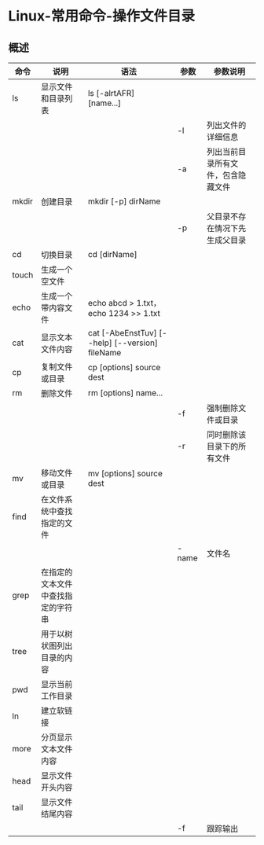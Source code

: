 # Linux-常用命令-操作文件目录
## 概述
| **命令** | **说明**            | **语法**                                                     | **参数** | **参数说明**          |
|--------|-------------------|------------------------------------------------------------|--------|-------------------|
| ls     | 显示文件和目录列表         | ls [-alrtAFR] [name...]                            |        |                   |
|        |                   |                                                            | -l    | 列出文件的详细信息         |
|        |                   |                                                            | -a    | 列出当前目录所有文件，包含隐藏文件 |
| mkdir  | 创建目录              | mkdir [-p] dirName                                      |        |                   |
|        |                   |                                                            | -p    | 父目录不存在情况下先生成父目录   |
| cd     | 切换目录              | cd [dirName]                                             |        |                   |
| touch  | 生成一个空文件           |                                                            |        |                   |
| echo   | 生成一个带内容文件         | echo abcd > 1.txt，echo 1234 >> 1.txt                     |        |                   |
| cat    | 显示文本文件内容          | cat [-AbeEnstTuv] [--help] [--version] fileName |        |                   |
| cp     | 复制文件或目录           | cp [options] source dest                                 |        |                   |
| rm     | 删除文件              | rm [options] name...                                  |        |                   |
|        |                   |                                                            | -f    | 强制删除文件或目录         |
|        |                   |                                                            | -r    | 同时删除该目录下的所有文件     |
| mv     | 移动文件或目录           | mv [options] source dest                                 |        |                   |
| find   | 在文件系统中查找指定的文件     |                                                            |        |                   |
|        |                   |                                                            | -name | 文件名               |
| grep   | 在指定的文本文件中查找指定的字符串 |                                                            |        |                   |
| tree   | 用于以树状图列出目录的内容     |                                                            |        |                   |
| pwd    | 显示当前工作目录          |                                                            |        |                   |
| ln     | 建立软链接             |                                                            |        |                   |
| more   | 分页显示文本文件内容        |                                                            |        |                   |
| head   | 显示文件开头内容          |                                                            |        |                   |
| tail   | 显示文件结尾内容          |                                                            |        |                   |
|        |                   |                                                            | -f    | 跟踪输出              |
